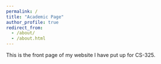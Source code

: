 ```yaml
---
permalink: /
title: "Academic Page"
author_profile: true
redirect_from: 
  - /about/
  - /about.html
---
```


This is the front page of my website I have put up for CS-325.
